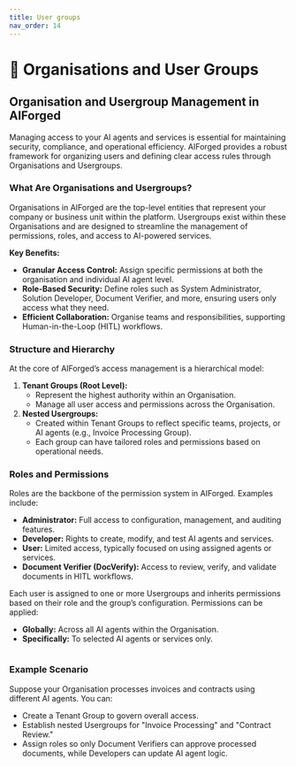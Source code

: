```yaml
---
title: User groups
nav_order: 14
---
```


# 👥 Organisations and User Groups

## Organisation and Usergroup Management in AIForged

Managing access to your AI agents and services is essential for maintaining security, compliance, and operational efficiency. AIForged provides a robust framework for organizing users and defining clear access rules through Organisations and Usergroups.

### What Are Organisations and Usergroups?

Organisations in AIForged are the top-level entities that represent your company or business unit within the platform. Usergroups exist within these Organisations and are designed to streamline the management of permissions, roles, and access to AI-powered services.

**Key Benefits:**

* **Granular Access Control:** Assign specific permissions at both the organisation and individual AI agent level.
* **Role-Based Security:** Define roles such as System Administrator, Solution Developer, Document Verifier, and more, ensuring users only access what they need.
* **Efficient Collaboration:** Organise teams and responsibilities, supporting Human-in-the-Loop (HITL) workflows.

### Structure and Hierarchy

At the core of AIForged’s access management is a hierarchical model:

1. **Tenant Groups (Root Level):**
   * Represent the highest authority within an Organisation.
   * Manage all user access and permissions across the Organisation.
2. **Nested Usergroups:**
   * Created within Tenant Groups to reflect specific teams, projects, or AI agents (e.g., Invoice Processing Group).
   * Each group can have tailored roles and permissions based on operational needs.

### Roles and Permissions

Roles are the backbone of the permission system in AIForged. Examples include:

* **Administrator:** Full access to configuration, management, and auditing features.
* **Developer:** Rights to create, modify, and test AI agents and services.
* **User:** Limited access, typically focused on using assigned agents or services.
* **Document Verifier (DocVerify):** Access to review, verify, and validate documents in HITL workflows.

Each user is assigned to one or more Usergroups and inherits permissions based on their role and the group’s configuration. Permissions can be applied:

* **Globally:** Across all AI agents within the Organisation.
* **Specifically:** To selected AI agents or services only.

<figure><img src="../.gitbook/assets/Usergroups.png" alt=""><figcaption></figcaption></figure>

### Example Scenario

Suppose your Organisation processes invoices and contracts using different AI agents. You can:

* Create a Tenant Group to govern overall access.
* Establish nested Usergroups for "Invoice Processing" and "Contract Review."
* Assign roles so only Document Verifiers can approve processed documents, while Developers can update AI agent logic.
